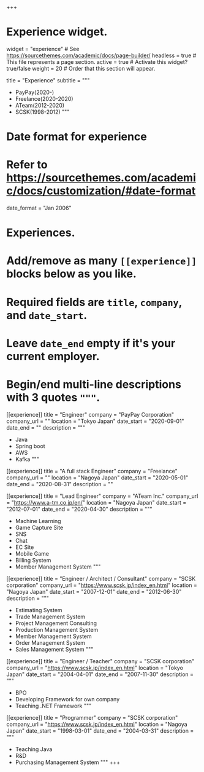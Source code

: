 +++
# Experience widget.
widget = "experience"  # See https://sourcethemes.com/academic/docs/page-builder/
headless = true  # This file represents a page section.
active = true  # Activate this widget? true/false
weight = 20  # Order that this section will appear.

title = "Experience"
subtitle = """
* PayPay(2020-)
* Freelance(2020-2020)
* ATeam(2012-2020)
* SCSK(1998-2012)
"""

# Date format for experience
#   Refer to https://sourcethemes.com/academic/docs/customization/#date-format
date_format = "Jan 2006"

# Experiences.
#   Add/remove as many `[[experience]]` blocks below as you like.
#   Required fields are `title`, `company`, and `date_start`.
#   Leave `date_end` empty if it's your current employer.
#   Begin/end multi-line descriptions with 3 quotes `"""`.
[[experience]]
  title = "Engineer"
  company = "PayPay Corporation"
  company_url = ""
  location = "Tokyo Japan"
  date_start = "2020-09-01"
  date_end = ""
  description = """
  * Java
  * Spring boot
  * AWS
  * Kafka
  """

[[experience]]
  title = "A full stack Engineer"
  company = "Freelance"
  company_url = ""
  location = "Nagoya Japan"
  date_start = "2020-05-01"
  date_end = "2020-08-31"
  description = ""

[[experience]]
  title = "Lead Engineer"
  company = "ATeam Inc."
  company_url = "https://www.a-tm.co.jp/en/"
  location = "Nagoya Japan"
  date_start = "2012-07-01"
  date_end = "2020-04-30"
  description = """
  * Machine Learning
  * Game Capture Site
  * SNS
  * Chat
  * EC Site
  * Mobile Game
  * Billing System
  * Member Management System
  """

[[experience]]
  title = "Engineer / Architect / Consultant"
  company = "SCSK corporation"
  company_url = "https://www.scsk.jp/index_en.html"
  location = "Nagoya Japan"
  date_start = "2007-12-01"
  date_end = "2012-06-30"
  description = """
  * Estimating System
  * Trade Management System
  * Project Management Consulting
  * Production Management System
  * Member Management System
  * Order Management System
  * Sales Management System
  """

[[experience]]
  title = "Engineer / Teacher"
  company = "SCSK corporation"
  company_url = "https://www.scsk.jp/index_en.html"
  location = "Tokyo Japan"
  date_start = "2004-04-01"
  date_end = "2007-11-30"
  description = """
  * BPO
  * Developing Framework for own company
  * Teaching .NET Framework
  """

[[experience]]
  title = "Programmer"
  company = "SCSK corporation"
  company_url = "https://www.scsk.jp/index_en.html"
  location = "Nagoya Japan"
  date_start = "1998-03-01"
  date_end = "2004-03-31"
  description = """
  * Teaching Java
  * R&D
  * Purchasing Management System
  """
+++
